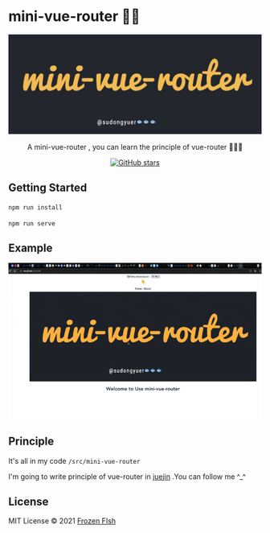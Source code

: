 # mini-vue-router 🧚🏾

<a href="https://github.com/sudongyuer/mini-vue-router" target="_blank">

![](./src/assets/logo.jpg)
</a>

<p align="center">
A mini-vue-router , you can learn the principle of vue-router 🍉🍉🍉
</p>
<p align="center">
<a href="https://github.com/sudongyuer/mini-vue-router" target="__blank"><img alt="GitHub stars" src="https://img.shields.io/github/stars/sudongyuer/mini-vue-router?style=social"></a>
</p>


## Getting Started

```shell
npm run install

npm run serve
```

## Example

![](./img/example.gif)

## Principle
It's all in my code  `/src/mini-vue-router`

I'm going to write principle of vue-router in [juejin](https://juejin.cn/user/2867982785579102/posts?sort=popular) .You can follow me ^_^

## License

MIT License © 2021 [Frozen FIsh](https://github.com/sudongyuer)
